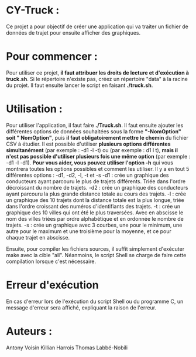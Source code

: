 # CY-Truck :
Ce projet a pour objectif de créer une application qui va traiter un fichier de données de trajet pour ensuite afficher des graphiques.

# Pour commencer :
Pour utiliser ce projet, **il faut attribuer les droits de lecture et d'exécution à truck.sh**. Si le répertoire n'existe pas, créez un répertoire "data" à la racine du projet. Il faut ensuite lancer le script en faisant **./truck.sh**.

# Utilisation :
Pour utiliser l'application, il faut faire **./Truck.sh**. Il faut ensuite ajouter les différentes options de données souhaitées sous la forme **"-NomOption" soit " NomOption"**, puis **il faut obligatoirement mettre le chemin** du fichier CSV à étudier.
Il est possible d'utiliser **plusieurs options différentes simultanément** (par exemple : -d1 -l -t) ou (par exemple :  d1 l t), **mais il n'est pas possible d'utiliser plusieurs fois une même option** (par exemple : -d1 -l -d1).
**Pour vous aider, vous pouvez utiliser l'option -h** qui vous montrera toutes les options possibles et comment les utiliser.
Il y a en tout 5 différentes options : -d1, -d2, -l, -t et -s
-d1 : crée un graphique des conducteurs ayant parcouru le plus de trajets différents. Triée dans l'ordre décroissant du nombre de trajets.
-d2 : crée un graphique des conducteurs ayant parcouru la plus grande distance totale au cours des trajets.
-l : crée un graphique des 10 trajets dont la distance totale est la plus longue, triée dans l'ordre croissant des numéros d'identifiants des trajets.
-t : crée un graphique des 10 villes qui ont été le plus traversées. Avec en abscisse le nom des villes triées par ordre alphabétique et en ordonnée le nombre de trajets.
-s : crée un graphique avec 3 courbes, une pour le minimum, une autre pour le maximum et une troisième pour la moyenne, et ce pour chaque trajet en abscisse.

Ensuite, pour compiler les fichiers sources, il suffit simplement d'exécuter make avec la cible "all". Néanmoins, le script Shell se charge de faire cette compilation lorsque c'est nécessaire.

# Erreur d'exécution
En cas d'erreur lors de l'exécution du script Shell ou du programme C, un message d'erreur sera affiché, expliquant la raison de l'erreur.

# Auteurs :
Antony Voisin
Killian Harrois
Thomas Labbé-Nobili
